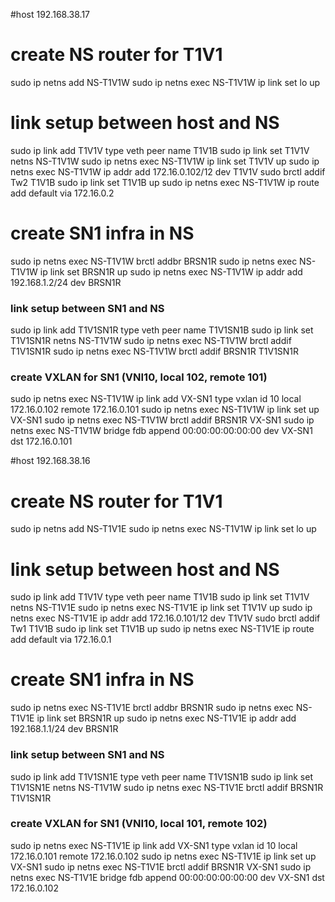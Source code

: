 #host 192.168.38.17
# create NS router for T1V1
sudo ip netns add NS-T1V1W
sudo ip netns exec NS-T1V1W ip link set lo up

# link setup between host and NS
sudo ip link add T1V1V type veth peer name T1V1B
sudo ip link set T1V1V netns NS-T1V1W
sudo ip netns exec NS-T1V1W ip link set T1V1V up
sudo ip netns exec NS-T1V1W ip addr add 172.16.0.102/12 dev T1V1V
sudo brctl addif Tw2 T1V1B
sudo ip link set T1V1B up
sudo ip netns exec NS-T1V1W ip route add default via 172.16.0.2

# create SN1 infra in NS
sudo ip netns exec NS-T1V1W brctl addbr BRSN1R
sudo ip netns exec NS-T1V1W ip link set BRSN1R up
sudo ip netns exec NS-T1V1W ip addr add 192.168.1.2/24 dev BRSN1R

### link setup between SN1 and NS
sudo ip link add T1V1SN1R type veth peer name T1V1SN1B
sudo ip link set T1V1SN1R netns NS-T1V1W
sudo ip netns exec NS-T1V1W brctl addif T1V1SN1R
sudo ip netns exec NS-T1V1W brctl addif BRSN1R T1V1SN1R

### create VXLAN for SN1 (VNI10, local 102, remote 101)
sudo ip netns exec NS-T1V1W ip link add VX-SN1 type vxlan id 10 local 172.16.0.102 remote 172.16.0.101
sudo ip netns exec NS-T1V1W ip link set up VX-SN1
sudo ip netns exec NS-T1V1W brctl addif BRSN1R VX-SN1
sudo ip netns exec NS-T1V1W bridge fdb append 00:00:00:00:00:00 dev VX-SN1 dst 172.16.0.101


#host 192.168.38.16
# create NS router for T1V1
sudo ip netns add NS-T1V1E
sudo ip netns exec NS-T1V1W ip link set lo up

# link setup between host and NS
sudo ip link add T1V1V type veth peer name T1V1B
sudo ip link set T1V1V netns NS-T1V1E
sudo ip netns exec NS-T1V1E ip link set T1V1V up
sudo ip netns exec NS-T1V1E ip addr add 172.16.0.101/12 dev T1V1V
sudo brctl addif Tw1 T1V1B
sudo ip link set T1V1B up
sudo ip netns exec NS-T1V1E ip route add default via 172.16.0.1

# create SN1 infra in NS
sudo ip netns exec NS-T1V1E brctl addbr BRSN1R
sudo ip netns exec NS-T1V1E ip link set BRSN1R up
sudo ip netns exec NS-T1V1E ip addr add 192.168.1.1/24 dev BRSN1R

### link setup between SN1 and NS
sudo ip link add T1V1SN1E type veth peer name T1V1SN1B
sudo ip link set T1V1SN1E netns NS-T1V1W
sudo ip netns exec NS-T1V1E brctl addif BRSN1R T1V1SN1R

### create VXLAN for SN1 (VNI10, local 101, remote 102)
sudo ip netns exec NS-T1V1E ip link add VX-SN1 type vxlan id 10 local 172.16.0.101 remote 172.16.0.102
sudo ip netns exec NS-T1V1E ip link set up VX-SN1
sudo ip netns exec NS-T1V1E brctl addif BRSN1R VX-SN1
sudo ip netns exec NS-T1V1E bridge fdb append 00:00:00:00:00:00 dev VX-SN1 dst 172.16.0.102